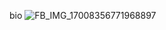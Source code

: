 bio
![FB_IMG_17008356771968897](https://github.com/Kimiro15/https-www.facebook.com-profile.php-id-100082070802023/assets/151955733/417058ae-24d3-4384-8a3d-8cfac108f585)
